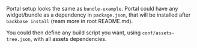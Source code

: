 Portal setup looks the same as `bundle-example`. Portal could have any widget/bundle as a dependency in `package.json`, that will be installed after `backbase install` (ream more in root README.md).

You could then define any build script you want, using `conf/assets-tree.json`, with all assets dependencies.